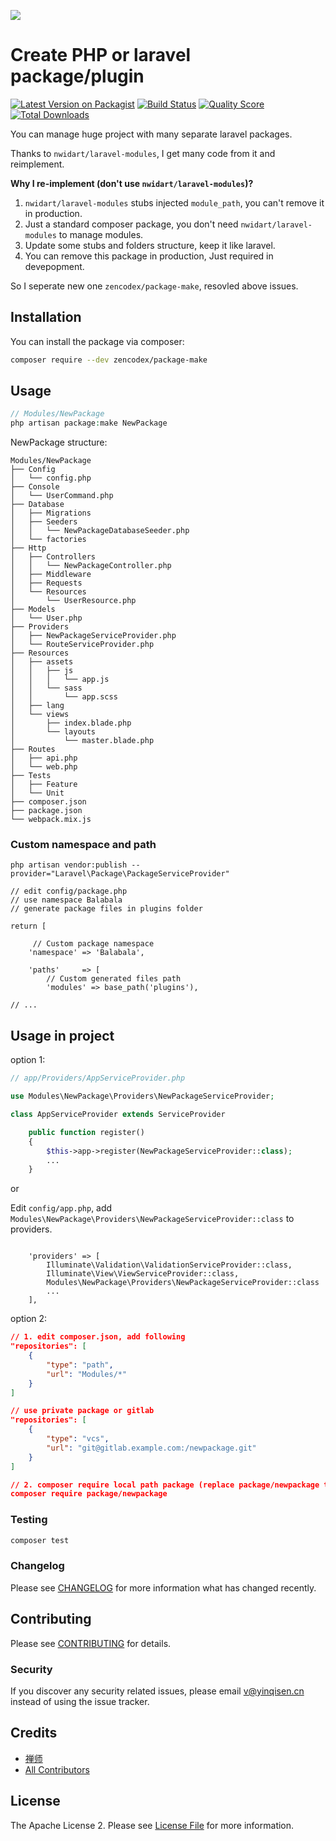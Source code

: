 ![](https://gitee.com/zencodex/images/raw/master/package-make.png)

# Create PHP or laravel package/plugin

[![Latest Version on Packagist](https://img.shields.io/packagist/v/zencodex/package-make.svg?style=flat-square)](https://packagist.org/packages/zencodex/package-make)
[![Build Status](https://img.shields.io/travis/zencodex/package-make/master.svg?style=flat-square)](https://travis-ci.org/zencodex/package-make)
[![Quality Score](https://img.shields.io/scrutinizer/g/zencodex/package-make.svg?style=flat-square)](https://scrutinizer-ci.com/g/zencodex/package-make)
[![Total Downloads](https://img.shields.io/packagist/dt/zencodex/package-make.svg?style=flat-square)](https://packagist.org/packages/zencodex/package-make)

You can manage huge project with many separate laravel packages.

Thanks to `nwidart/laravel-modules`, I get many code from it and reimplement.

**Why I re-implement (don't use `nwidart/laravel-modules`)?**

1. `nwidart/laravel-modules` stubs injected `module_path`, you can't remove it in production.
2. Just a standard composer package, you don't need `nwidart/laravel-modules` to manage modules.
3. Update some stubs and folders structure, keep it like laravel.
4. You can remove this package in production, Just required in devepopment.

So I seperate new one `zencodex/package-make`, resovled above issues.

## Installation

You can install the package via composer:

```bash
composer require --dev zencodex/package-make
```

## Usage

``` php
// Modules/NewPackage
php artisan package:make NewPackage
```

NewPackage structure:

```
Modules/NewPackage
├── Config
│   └── config.php
├── Console
│   └── UserCommand.php
├── Database
│   ├── Migrations
│   ├── Seeders
│   │   └── NewPackageDatabaseSeeder.php
│   └── factories
├── Http
│   ├── Controllers
│   │   └── NewPackageController.php
│   ├── Middleware
│   ├── Requests
│   └── Resources
│       └── UserResource.php
├── Models
│   └── User.php
├── Providers
│   ├── NewPackageServiceProvider.php
│   └── RouteServiceProvider.php
├── Resources
│   ├── assets
│   │   ├── js
│   │   │   └── app.js
│   │   └── sass
│   │       └── app.scss
│   ├── lang
│   └── views
│       ├── index.blade.php
│       └── layouts
│           └── master.blade.php
├── Routes
│   ├── api.php
│   └── web.php
├── Tests
│   ├── Feature
│   └── Unit
├── composer.json
├── package.json
└── webpack.mix.js
```

### Custom namespace and path

`php artisan vendor:publish --provider="Laravel\Package\PackageServiceProvider"`

```.php
// edit config/package.php
// use namespace Balabala
// generate package files in plugins folder

return [

     // Custom package namespace
    'namespace' => 'Balabala',

    'paths'     => [
        // Custom generated files path
        'modules' => base_path('plugins'),

// ...

```


## Usage in project

option 1:

```php
// app/Providers/AppServiceProvider.php

use Modules\NewPackage\Providers\NewPackageServiceProvider;

class AppServiceProvider extends ServiceProvider

    public function register()
    {
        $this->app->register(NewPackageServiceProvider::class);
        ...
    }
```

or 

Edit `config/app.php`, add `Modules\NewPackage\Providers\NewPackageServiceProvider::class` to providers.

```.php

    'providers' => [
        Illuminate\Validation\ValidationServiceProvider::class,
        Illuminate\View\ViewServiceProvider::class,
        Modules\NewPackage\Providers\NewPackageServiceProvider::class
        ...
    ],

```

option 2:

```.json
// 1. edit composer.json, add following
"repositories": [
    {
        "type": "path",
        "url": "Modules/*"
    }
]

// use private package or gitlab
"repositories": [
    {
        "type": "vcs",
        "url": "git@gitlab.example.com:/newpackage.git"
    }
]

// 2. composer require local path package (replace package/newpackage to yours)
composer require package/newpackage
```

### Testing

``` bash
composer test
```

### Changelog

Please see [CHANGELOG](CHANGELOG.md) for more information what has changed recently.

## Contributing

Please see [CONTRIBUTING](CONTRIBUTING.md) for details.

### Security

If you discover any security related issues, please email v@yinqisen.cn instead of using the issue tracker.

## Credits

- [禅师](https://github.com/zencodex)
- [All Contributors](../../contributors)

## License

The Apache License 2. Please see [License File](LICENSE.md) for more information.

